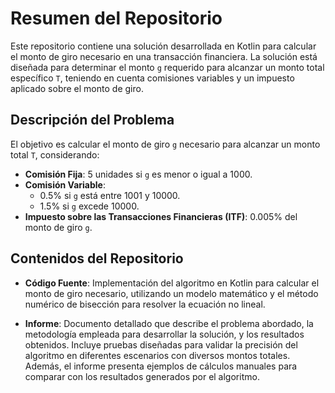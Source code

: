 # Resumen del Repositorio

Este repositorio contiene una solución desarrollada en Kotlin para calcular el monto de giro necesario en una transacción financiera. La solución está diseñada para determinar el monto `g` requerido para alcanzar un monto total específico `T`, teniendo en cuenta comisiones variables y un impuesto aplicado sobre el monto de giro.

## Descripción del Problema

El objetivo es calcular el monto de giro `g` necesario para alcanzar un monto total `T`, considerando:

- **Comisión Fija**: 5 unidades si `g` es menor o igual a 1000.
- **Comisión Variable**:
  - 0.5% si `g` está entre 1001 y 10000.
  - 1.5% si `g` excede 10000.
- **Impuesto sobre las Transacciones Financieras (ITF)**: 0.005% del monto de giro `g`.

## Contenidos del Repositorio

- **Código Fuente**: Implementación del algoritmo en Kotlin para calcular el monto de giro necesario, utilizando un modelo matemático y el método numérico de bisección para resolver la ecuación no lineal.

- **Informe**: Documento detallado que describe el problema abordado, la metodología empleada para desarrollar la solución, y los resultados obtenidos. Incluye pruebas diseñadas para validar la precisión del algoritmo en diferentes escenarios con diversos montos totales. Además, el informe presenta ejemplos de cálculos manuales para comparar con los resultados generados por el algoritmo.
